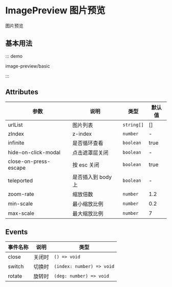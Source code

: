 # ImagePreview 图片预览

图片预览

## 基本用法

::: demo

image-preview/basic

:::

## Attributes

| 参数                  | 说明               | 类型       | 默认值 |
| --------------------- | ------------------ | ---------- | ------ |
| urlList               | 图片列表           | `string[]` | []     |
| zIndex                | z-index            | `number`   | -      |
| infinite              | 是否循环查看       | `boolean`  | true   |
| hide-on-click-modal   | 点击遮罩层关闭     | `boolean`  | -      |
| close-on-press-escape | 按 esc 关闭        | `boolean`  | true   |
| teleported            | 是否插入到 body 上 | `boolean`  | -      |
| zoom-rate             | 缩放倍数           | `number`   | 1.2    |
| min-scale             | 最小缩放比例       | `number`   | 0.2    |
| max-scale             | 最大缩放比例       | `number`   | 7      |

## Events

| 事件名称 | 说明   | 类型                      |
| -------- | ------ | ------------------------- |
| close    | 关闭时 | `() => void`              |
| switch   | 切换时 | `(index: number) => void` |
| rotate   | 旋转时 | `(deg: number) => void`   |
